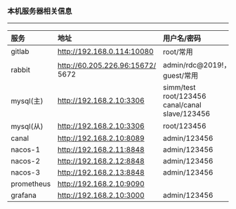 ### 本机服务器相关信息 
-------------------------------------------------------
| 服务 | 地址 | 用户名/密码 |
|:------------------|:------------------------|:------------------|
| gitlab | http://192.168.0.114:10080 | root/常用 |
| rabbit | http://60.205.226.96:15672/  5672 | admin/rdc@2019!，guest/常用 |
| mysql(主)  | http://192.168.2.10:3306  | simm/test  root/123456  canal/canal  slave/123456|
| mysql(从)  | http://192.168.2.10:3306  | root/123456|
| canal  | http://192.168.2.10:8089  | admin/123456 |
| nacos-1  | http://192.168.2.11:8848  | admin/123456 |
| nacos-2  | http://192.168.2.12:8848  | admin/123456 |
| nacos-3  | http://192.168.2.13:8848  | admin/123456 |
| prometheus  | http://192.168.2.10:9090  |  |
| grafana  | http://192.168.2.10:3000  |  admin/123456 |